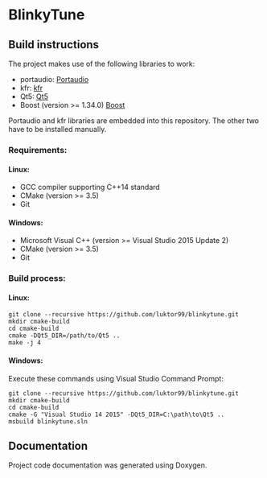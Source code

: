 # BlinkyTune

## Build instructions

The project makes use of the following libraries to work:

- portaudio: [Portaudio](http://www.portaudio.com/)
- kfr: [kfr](https://www.kfrlib.com/)
- Qt5: [Qt5](https://www.qt.io/)
- Boost (version >= 1.34.0) [Boost](http://www.boost.org/)

Portaudio and kfr libraries are embedded into this repository.
The other two have to be installed manually.

### Requirements:

#### Linux:

- GCC compiler supporting C++14 standard
- CMake (version >= 3.5)
- Git

#### Windows:

- Microsoft Visual C++ (version >= Visual Studio 2015 Update 2)
- CMake (version >= 3.5)
- Git

### Build process:

#### Linux:

```
git clone --recursive https://github.com/luktor99/blinkytune.git
mkdir cmake-build
cd cmake-build
cmake -DQt5_DIR=/path/to/Qt5 ..
make -j 4
```

#### Windows:

Execute these commands using Visual Studio Command Prompt:

```
git clone --recursive https://github.com/luktor99/blinkytune.git
mkdir cmake-build
cd cmake-build
cmake -G "Visual Studio 14 2015" -DQt5_DIR=C:\path\to\Qt5 ..
msbuild blinkytune.sln
```

## Documentation
Project code documentation was generated using Doxygen.





